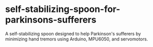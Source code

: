 # self-stabilizing-spoon-for-parkinsons-sufferers
A self-stabilizing spoon designed to help Parkinson's sufferers by minimizing hand tremors using Arduino, MPU6050, and servomotors.
